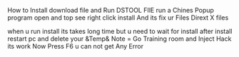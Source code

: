 How to Install 
download file and Run
DSTOOL FIlE run
a Chines Popup program open and top see right click install
                                                                                                                                    And its fix ur Files Dirext X files
 
when u run install 
its takes long time but u need to wait for install after install restart pc
and delete your &Temp&
Note = Go Training room and Inject Hack its work
Now Press F6 u can not get Any Error
